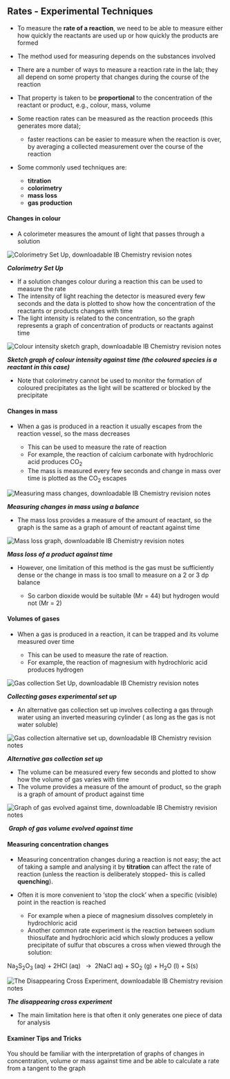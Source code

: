 Rates - Experimental Techniques
-------------------------------

* To measure the <b>rate of a reaction</b>, we need to be able to measure either how quickly the reactants are used up or how quickly the products are formed
* The method used for measuring depends on the substances involved
* There are a number of ways to measure a reaction rate in the lab; they all depend on some property that changes during the course of the reaction
* That property is taken to be <b>proportional</b> to the concentration of the reactant or product, e.g., colour, mass, volume
* Some reaction rates can be measured as the reaction proceeds (this generates more data);

  + faster reactions can be easier to measure when the reaction is over, by averaging a collected measurement over the course of the reaction
* Some commonly used techniques are:

  + <b>titration</b>
  + <b>colorimetry</b>
  + <b>mass loss</b>
  + <b>gas production</b>

#### Changes in colour

* A colorimeter measures the amount of light that passes through a solution

![Colorimetry Set Up, downloadable IB Chemistry revision notes](6.1.3-Colorimetry-Set-Up.png)

*<b>Colorimetry Set Up</b>*

* If a solution changes colour during a reaction this can be used to measure the rate
* The intensity of light reaching the detector is measured every few seconds and the data is plotted to show how the concentration of the reactants or products changes with time
* The light intensity is related to the concentration, so the graph represents a graph of concentration of products or reactants against time

![Colour intensity sketch graph, downloadable IB Chemistry revision notes](6.1.3-Colour-intensity-sketch-graph.png)

*<b>Sketch graph of colour intensity against time (the coloured species is a reactant in this case)</b>*

* Note that colorimetry cannot be used to monitor the formation of coloured precipitates as the light will be scattered or blocked by the precipitate

#### Changes in mass

* When a gas is produced in a reaction it usually escapes from the reaction vessel, so the mass decreases

  + This can be used to measure the rate of reaction
  + For example, the reaction of calcium carbonate with hydrochloric acid produces CO<sub>2</sub>
  + The mass is measured every few seconds and change in mass over time is plotted as the CO<sub>2</sub> escapes

![Measuring mass changes, downloadable IB Chemistry revision notes](6.1.3-Measuring-mass-changes.png)

*<b>Measuring changes in mass using a balance</b>*

* The mass loss provides a measure of the amount of reactant, so the graph is the same as a graph of amount of reactant against time

![Mass loss graph, downloadable IB Chemistry revision notes](6.1.3-Mass-loss-graph.png)

*<b>Mass loss of a product against time</b>*

* However, one limitation of this method is the gas must be sufficiently dense or the change in mass is too small to measure on a 2 or 3 dp balance

  + So carbon dioxide would be suitable (Mr = 44) but hydrogen would not (Mr = 2)

#### Volumes of gases

* When a gas is produced in a reaction, it can be trapped and its volume measured over time

  + This can be used to measure the rate of reaction.
  + For example, the reaction of magnesium with hydrochloric acid produces hydrogen

![Gas collection Set Up, downloadable IB Chemistry revision notes](6.1.3-Gas-collection-Set-Up.png)

*<b>Collecting gases experimental set up</b>*

* An alternative gas collection set up involves collecting a gas through water using an inverted measuring cylinder ( as long as the gas is not water soluble)

![Gas collection alternative set up, downloadable IB Chemistry revision notes](6.1.3-Gas-collection-alternative-set-up.png)

*<b>Alternative gas collection set up</b>*

* The volume can be measured every few seconds and plotted to show how the volume of gas varies with time
* The volume provides a measure of the amount of product, so the graph is a graph of amount of product against time

![Graph of gas evolved against time, downloadable IB Chemistry revision notes](6.1.3-Graph-of-gas-evolved-against-time.png)

*<b> Graph of gas volume evolved against time</b>*

#### Measuring concentration changes

* Measuring concentration changes during a reaction is not easy; the act of taking a sample and analysing it by <b>titration</b> can affect the rate of reaction (unless the reaction is deliberately stopped- this is called <b>quenching</b>).
* Often it is more convenient to ‘stop the clock’ when a specific (visible) point in the reaction is reached

  + For example when a piece of magnesium dissolves completely in hydrochloric acid
  + Another common rate experiment is the reaction between sodium thiosulfate and hydrochloric acid which slowly produces a yellow precipitate of sulfur that obscures a cross when viewed through the solution:

Na<sub>2</sub>S<sub>2</sub>O<sub>3 </sub>(aq) + 2HCl (aq)   →  2NaCl aq) + SO<sub>2</sub> (g) + H<sub>2</sub>O (l) + S(s)

![The Disappearing Cross Experiment, downloadable IB Chemistry revision notes](6.1.3-The-Disappearing-Cross-Experiment.png)

*<b>The disappearing cross experiment</b>*

* The main limitation here is that often it only generates one piece of data for analysis

#### Examiner Tips and Tricks

You should be familiar with the interpretation of graphs of changes in concentration, volume or mass against time and be able to calculate a rate from a tangent to the graph